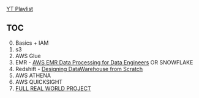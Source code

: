 [YT Playlist](https://www.youtube.com/playlist?list=PLOlK8ytA0MgjYGVrz0hS4w3UPQ1-VV2uX)

## TOC
0. Basics + IAM
1. s3
2. AWS Glue
3. EMR - [AWS EMR Data Processing for Data Engineers](https://github.com/airscholar/EMR-for-data-engineers) OR SNOWFLAKE
4. Redshift - [Designing DataWarehouse from Scratch](https://youtu.be/u0bTOXVSrQc?feature=shared)
5. AWS ATHENA
6. AWS QUICKSIGHT
7. [FULL REAL WORLD PROJECT](https://github.com/airscholar/RedditDataEngineering?tab=readme-ov-file#architecture)
